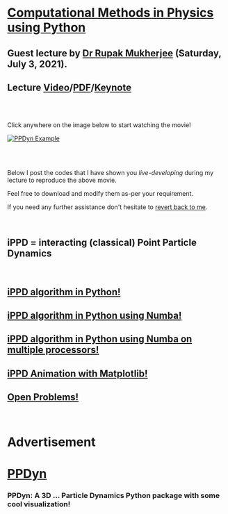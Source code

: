 # [Computational Methods in Physics using Python](https://comppy.iiita.ac.in/)

## Guest lecture by [Dr Rupak Mukherjee](https://github.com/RupakMukherjee) (Saturday, July 3, 2021).

## Lecture [Video](https://www.youtube.com/channel/UCEdsOF8Y3bf5vclMQ3SgbVQ)/[PDF](https://raw.githubusercontent.com/RupakMukherjee/comp-py-2021/main/Comp-Py-IIITA-2021-Rupak-iPPD-L1.pdf)/[Keynote](https://drive.google.com/file/d/1PN09trZXTu5oeimCWP3t0nvw8LGxW1DQ/view?usp=sharing)

<br/><br/>

Click anywhere on the image below to start watching the movie!

[![PPDyn Example](http://img.youtube.com/vi/qvQRUX-rSrQ/0.jpg)](https://www.youtube.com/embed/qvQRUX-rSrQ)

<br/><br/>

Below I post the codes that I have shown you *live-developing* during my lecture to reproduce the above movie. 

Feel free to download and modify them as-per your requirement. 

If you need any further assistance don't hesitate to [revert back to me](mailto:rupakm@princeton.edu).

<br/>

## iPPD = interacting (classical) Point Particle Dynamics

<br/>

## [iPPD algorithm in Python!](verlet.md)

## [iPPD algorithm in Python using Numba!](verlet_numba.md)

## [iPPD algorithm in Python using Numba on multiple processors!](verlet_numba_parallel.md)

## [iPPD Animation with Matplotlib!](verlet_animate.md)

## [Open Problems!](open-problems.md)

<br/>

# Advertisement

# [PPDyn](https://pypi.org/project/PPDyn/)

### PPDyn: A 3D ... Particle Dynamics Python package with some cool visualization!

<br/><br/>

